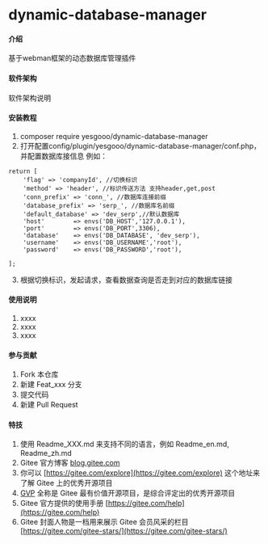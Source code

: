 # dynamic-database-manager

#### 介绍
基于webman框架的动态数据库管理插件

#### 软件架构
软件架构说明


#### 安装教程

1.  composer require yesgooo/dynamic-database-manager
2.  打开配置config/plugin/yesgooo/dynamic-database-manager/conf.php，并配置数据库接信息
例如：

```
return [
    'flag' => 'companyId', //切换标识
    'method' => 'header', //标识传送方法 支持header,get,post
    'conn_prefix' => 'conn_', //数据库连接前缀
    'database_prefix' => 'serp_', //数据库名前缀
    'default_database' => 'dev_serp',//默认数据库
    'host'        => envs('DB_HOST','127.0.0.1'),
    'port'        => envs('DB_PORT',3306),
    'database'    => envs('DB_DATABASE', 'dev_serp'),
    'username'    => envs('DB_USERNAME','root'),
    'password'    => envs('DB_PASSWORD','root'),

];
```


3.  根据切换标识，发起请求，查看数据查询是否走到对应的数据库链接

#### 使用说明

1.  xxxx
2.  xxxx
3.  xxxx

#### 参与贡献

1.  Fork 本仓库
2.  新建 Feat_xxx 分支
3.  提交代码
4.  新建 Pull Request


#### 特技

1.  使用 Readme\_XXX.md 来支持不同的语言，例如 Readme\_en.md, Readme\_zh.md
2.  Gitee 官方博客 [blog.gitee.com](https://blog.gitee.com)
3.  你可以 [https://gitee.com/explore](https://gitee.com/explore) 这个地址来了解 Gitee 上的优秀开源项目
4.  [GVP](https://gitee.com/gvp) 全称是 Gitee 最有价值开源项目，是综合评定出的优秀开源项目
5.  Gitee 官方提供的使用手册 [https://gitee.com/help](https://gitee.com/help)
6.  Gitee 封面人物是一档用来展示 Gitee 会员风采的栏目 [https://gitee.com/gitee-stars/](https://gitee.com/gitee-stars/)
